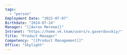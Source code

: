 ```yaml
---
tags:
  - "person"
Employment Date: "2022-07-07"
Birthdate: "2024-07-24"
Manager: "[[Антон Митяев]]"
Intranet: "https://home.vk.team/users/v.gaverdovskiy/"
Title: "Product Manager"
Competency: "[[Product Management]]"
Office: "Skylight"
---
```

